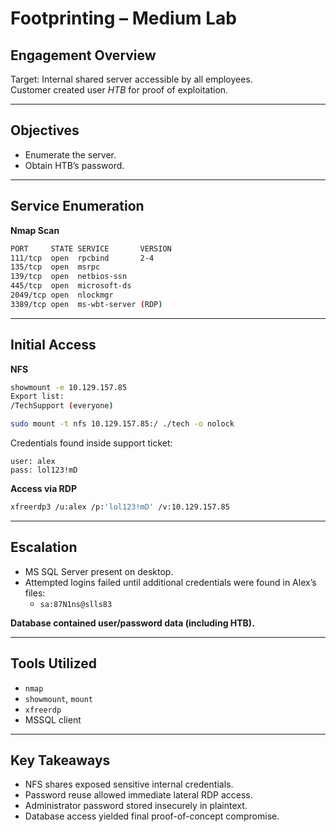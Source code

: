 # Footprinting – Medium Lab

## Engagement Overview
Target: Internal shared server accessible by all employees.  
Customer created user *HTB* for proof of exploitation.  

---

## Objectives
- Enumerate the server.
- Obtain HTB’s password.

---

## Service Enumeration
**Nmap Scan**
```bash
PORT     STATE SERVICE       VERSION
111/tcp  open  rpcbind       2-4
135/tcp  open  msrpc
139/tcp  open  netbios-ssn
445/tcp  open  microsoft-ds
2049/tcp open  nlockmgr
3389/tcp open  ms-wbt-server (RDP)
```

---

## Initial Access
**NFS**
```bash
showmount -e 10.129.157.85
Export list:
/TechSupport (everyone)

sudo mount -t nfs 10.129.157.85:/ ./tech -o nolock
```

Credentials found inside support ticket:
```text
user: alex
pass: lol123!mD
```

**Access via RDP**
```bash
xfreerdp3 /u:alex /p:'lol123!mD' /v:10.129.157.85
```

---

## Escalation
- MS SQL Server present on desktop.
- Attempted logins failed until additional credentials were found in Alex’s files:
  - `sa:87N1ns@slls83`

**Database contained user/password data (including HTB).**

---

## Tools Utilized
- `nmap`
- `showmount`, `mount`
- `xfreerdp`
- MSSQL client

---

## Key Takeaways
- NFS shares exposed sensitive internal credentials.
- Password reuse allowed immediate lateral RDP access.
- Administrator password stored insecurely in plaintext.
- Database access yielded final proof-of-concept compromise.